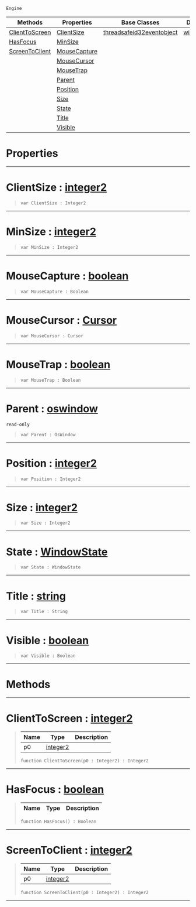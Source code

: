  `Engine`

|Methods|Properties|Base Classes|Derived Classes|
|---|---|---|---|
|[ ClientToScreen](https://github.com/ZilchEngine/ZilchDocs/blob/master/code_reference/class_reference/oswindow.markdown#clienttoscreen-zilch-engi)|[ ClientSize](https://github.com/ZilchEngine/ZilchDocs/blob/master/code_reference/class_reference/oswindow.markdown#clientsize-zilch-engine-d)|[threadsafeid32eventobject](https://github.com/ZilchEngine/ZilchDocs/blob/master/code_reference/class_reference/threadsafeid32eventobject.markdown)|[windowsoswindow](https://github.com/ZilchEngine/ZilchDocs/blob/master/code_reference/class_reference/windowsoswindow.markdown)|
|[ HasFocus](https://github.com/ZilchEngine/ZilchDocs/blob/master/code_reference/class_reference/oswindow.markdown#hasfocus-zilch-engine-doc)|[ MinSize](https://github.com/ZilchEngine/ZilchDocs/blob/master/code_reference/class_reference/oswindow.markdown#minsize-zilch-engine-docu)| | |
|[ ScreenToClient](https://github.com/ZilchEngine/ZilchDocs/blob/master/code_reference/class_reference/oswindow.markdown#screentoclient-zilch-engi)|[ MouseCapture](https://github.com/ZilchEngine/ZilchDocs/blob/master/code_reference/class_reference/oswindow.markdown#mousecapture-zilch-engine)| | |
| |[ MouseCursor](https://github.com/ZilchEngine/ZilchDocs/blob/master/code_reference/class_reference/oswindow.markdown#mousecursor-zilch-engine)| | |
| |[ MouseTrap](https://github.com/ZilchEngine/ZilchDocs/blob/master/code_reference/class_reference/oswindow.markdown#mousetrap-zilch-engine-do)| | |
| |[ Parent](https://github.com/ZilchEngine/ZilchDocs/blob/master/code_reference/class_reference/oswindow.markdown#parent-zilch-engine-docum)| | |
| |[ Position](https://github.com/ZilchEngine/ZilchDocs/blob/master/code_reference/class_reference/oswindow.markdown#position-zilch-engine-doc)| | |
| |[ Size](https://github.com/ZilchEngine/ZilchDocs/blob/master/code_reference/class_reference/oswindow.markdown#size-zilch-engine-documen)| | |
| |[ State](https://github.com/ZilchEngine/ZilchDocs/blob/master/code_reference/class_reference/oswindow.markdown#state-zilch-engine-docume)| | |
| |[ Title](https://github.com/ZilchEngine/ZilchDocs/blob/master/code_reference/class_reference/oswindow.markdown#title-zilch-engine-docume)| | |
| |[ Visible](https://github.com/ZilchEngine/ZilchDocs/blob/master/code_reference/class_reference/oswindow.markdown#visible-zilch-engine-docu)| | |


 #  Properties


---  
 #  ClientSize : [integer2](https://github.com/ZilchEngine/ZilchDocs/blob/master/code_reference/nada_base_types/integer2.markdown)

> 
> ``` lang=cpp, name=Nada
> var ClientSize : Integer2


---  
 #  MinSize : [integer2](https://github.com/ZilchEngine/ZilchDocs/blob/master/code_reference/nada_base_types/integer2.markdown)

> 
> ``` lang=cpp, name=Nada
> var MinSize : Integer2


---  
 #  MouseCapture : [boolean](https://github.com/ZilchEngine/ZilchDocs/blob/master/code_reference/nada_base_types/boolean.markdown)

> 
> ``` lang=cpp, name=Nada
> var MouseCapture : Boolean


---  
 #  MouseCursor : [Cursor](https://github.com/ZilchEngine/ZilchDocs/blob/master/code_reference/enum_reference.markdown#cursor)

> 
> ``` lang=cpp, name=Nada
> var MouseCursor : Cursor


---  
 #  MouseTrap : [boolean](https://github.com/ZilchEngine/ZilchDocs/blob/master/code_reference/nada_base_types/boolean.markdown)

> 
> ``` lang=cpp, name=Nada
> var MouseTrap : Boolean


---  
 #  Parent : [oswindow](https://github.com/ZilchEngine/ZilchDocs/blob/master/code_reference/class_reference/oswindow.markdown)

 `read-only`

> 
> ``` lang=cpp, name=Nada
> var Parent : OsWindow


---  
 #  Position : [integer2](https://github.com/ZilchEngine/ZilchDocs/blob/master/code_reference/nada_base_types/integer2.markdown)

> 
> ``` lang=cpp, name=Nada
> var Position : Integer2


---  
 #  Size : [integer2](https://github.com/ZilchEngine/ZilchDocs/blob/master/code_reference/nada_base_types/integer2.markdown)

> 
> ``` lang=cpp, name=Nada
> var Size : Integer2


---  
 #  State : [WindowState](https://github.com/ZilchEngine/ZilchDocs/blob/master/code_reference/enum_reference.markdown#windowstate)

> 
> ``` lang=cpp, name=Nada
> var State : WindowState


---  
 #  Title : [string](https://github.com/ZilchEngine/ZilchDocs/blob/master/code_reference/nada_base_types/string.markdown)

> 
> ``` lang=cpp, name=Nada
> var Title : String


---  
 #  Visible : [boolean](https://github.com/ZilchEngine/ZilchDocs/blob/master/code_reference/nada_base_types/boolean.markdown)

> 
> ``` lang=cpp, name=Nada
> var Visible : Boolean


---  
 #  Methods


---  
 #  ClientToScreen : [integer2](https://github.com/ZilchEngine/ZilchDocs/blob/master/code_reference/nada_base_types/integer2.markdown)

> 
> |Name|Type|Description|
> |---|---|---|
> |p0|[integer2](https://github.com/ZilchEngine/ZilchDocs/blob/master/code_reference/nada_base_types/integer2.markdown)| |
> ``` lang=cpp, name=Nada
> function ClientToScreen(p0 : Integer2) : Integer2
> ``` 


---  
 #  HasFocus : [boolean](https://github.com/ZilchEngine/ZilchDocs/blob/master/code_reference/nada_base_types/boolean.markdown)

> 
> |Name|Type|Description|
> |---|---|---|
> ``` lang=cpp, name=Nada
> function HasFocus() : Boolean
> ``` 


---  
 #  ScreenToClient : [integer2](https://github.com/ZilchEngine/ZilchDocs/blob/master/code_reference/nada_base_types/integer2.markdown)

> 
> |Name|Type|Description|
> |---|---|---|
> |p0|[integer2](https://github.com/ZilchEngine/ZilchDocs/blob/master/code_reference/nada_base_types/integer2.markdown)| |
> ``` lang=cpp, name=Nada
> function ScreenToClient(p0 : Integer2) : Integer2
> ``` 


---  
 

 